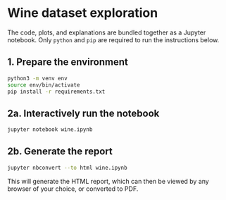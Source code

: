 # Wine dataset exploration

The code, plots, and explanations are bundled together as a Jupyter notebook. Only `python` and `pip` are required to run the instructions below.

## 1. Prepare the environment
```bash
python3 -m venv env
source env/bin/activate
pip install -r requirements.txt
```

## 2a. Interactively run the notebook
```bash
jupyter notebook wine.ipynb
```

## 2b. Generate the report
```bash
jupyter nbconvert --to html wine.ipynb
```

This will generate the HTML report, which can then be viewed by any browser of your choice, or converted to PDF.
